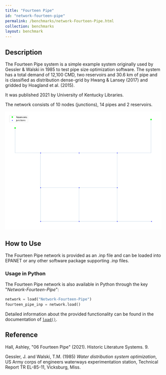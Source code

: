 ```yaml
---
title: "Fourteen Pipe"
id: "network-fourteen-pipe"
permalink: /benchmarks/network-Fourteen-Pipe.html
collection: benchmarks
layout: benchmark
---
```



## Description

The Fourteen Pipe system is a simple example system originally used by Gessler & Walski in 1985 to test pipe size
optimization software. The system has a total demand of 12,100 CMD, two reservoirs and 30.6 km of pipe and is classified
as distribution dense-grid by Hwang & Lansey (2017) and gridded by Hoagland et al. (2015).

It was published 2021 by University of Kentucky Libraries.

The network consists of 10 nodes (junctions), 14 pipes and 2 reservoirs.

<img src="../static/benchmarks/network-fourteen-pipe/fourteen_pipe_plot.png"/>

## How to Use

The Fourteen Pipe network is provided as an .inp file and can be loaded into EPANET or any other software package
supporting .inp files.

### Usage in Python

The Fourteen Pipe network is also available in Python through the key "*Network-Fourteen-Pipe*":
```python
network = load("Network-Fourteen-Pipe")
fourteen_pipe_inp = network.load()
```

Detailed information about the provided functionality can be found in the documentation of
[`load()`](https://water-benchmark-hub.readthedocs.io/en/stable/water_benchmark_hub.networks.html#water_benchmark_hub.networks.networks.FourteenPipe.load).


## Reference

Hall, Ashley, "06 Fourteen Pipe" (2021). Historic Literature Systems. 9.
[<i class="bi bi-link"></i>](https://uknowledge.uky.edu/wdst_systems/9)

Gessler, J. and Walski, T.M. (1985) *Water distribution system optimization*, US Army corps of engineers waterways
experimentation station, Technical Report TR EL-85-11, Vicksburg, Miss.
[<i class="bi bi-link"></i>](http://hdl.handle.net/11681/10103)
